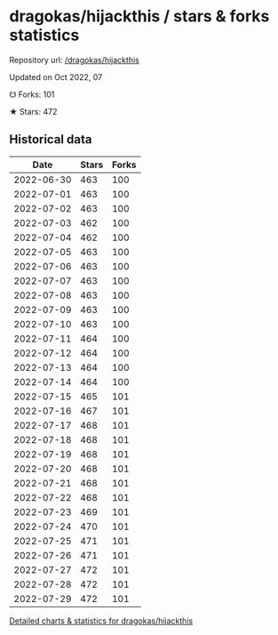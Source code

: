 # dragokas/hijackthis / stars & forks statistics

Repository url: [/dragokas/hijackthis](https://github.com/dragokas/hijackthis)

Updated on Oct 2022, 07

☋ Forks: 101

★ Stars: 472

## Historical data
| Date | Stars | Forks |
|------|-------|-------|
| 2022-06-30 | 463 | 100 | 
| 2022-07-01 | 463 | 100 | 
| 2022-07-02 | 463 | 100 | 
| 2022-07-03 | 462 | 100 | 
| 2022-07-04 | 462 | 100 | 
| 2022-07-05 | 463 | 100 | 
| 2022-07-06 | 463 | 100 | 
| 2022-07-07 | 463 | 100 | 
| 2022-07-08 | 463 | 100 | 
| 2022-07-09 | 463 | 100 | 
| 2022-07-10 | 463 | 100 | 
| 2022-07-11 | 464 | 100 | 
| 2022-07-12 | 464 | 100 | 
| 2022-07-13 | 464 | 100 | 
| 2022-07-14 | 464 | 100 | 
| 2022-07-15 | 465 | 101 | 
| 2022-07-16 | 467 | 101 | 
| 2022-07-17 | 468 | 101 | 
| 2022-07-18 | 468 | 101 | 
| 2022-07-19 | 468 | 101 | 
| 2022-07-20 | 468 | 101 | 
| 2022-07-21 | 468 | 101 | 
| 2022-07-22 | 468 | 101 | 
| 2022-07-23 | 469 | 101 | 
| 2022-07-24 | 470 | 101 | 
| 2022-07-25 | 471 | 101 | 
| 2022-07-26 | 471 | 101 | 
| 2022-07-27 | 472 | 101 | 
| 2022-07-28 | 472 | 101 | 
| 2022-07-29 | 472 | 101 | 


[Detailed charts & statistics for dragokas/hijackthis](https://reviewgithub.com/rep/dragokas/hijackthis)
